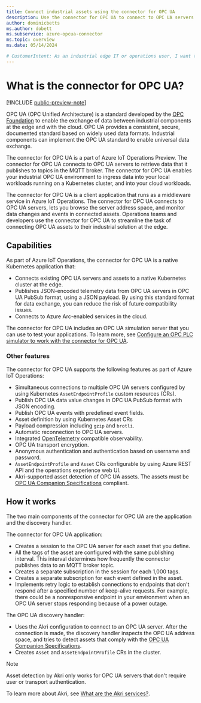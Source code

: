 ```yaml
---
title: Connect industrial assets using the connector for OPC UA
description: Use the connector for OPC UA to connect to OPC UA servers and exchange telemetry with a Kubernetes cluster.
author: dominicbetts
ms.author: dobett
ms.subservice: azure-opcua-connector
ms.topic: overview
ms.date: 05/14/2024

# CustomerIntent: As an industrial edge IT or operations user, I want to to understand what the connector for OPC UA is and how it works with OPC UA industrial assets to enable me to add them as resources to my Kubernetes cluster.
---
```


# What is the connector for OPC UA?

[!INCLUDE [public-preview-note](../includes/public-preview-note.md)]

OPC UA (OPC Unified Architecture) is a standard developed by the [OPC Foundation](https://opcfoundation.org/) to enable the exchange of data between industrial components at the edge and with the cloud. OPC UA provides a consistent, secure, documented standard based on widely used data formats. Industrial components can implement the OPC UA standard to enable universal data exchange.

The connector for OPC UA is a part of Azure IoT Operations Preview. The connector for OPC UA connects to OPC UA servers to retrieve data that it publishes to topics in the MQTT broker. The connector for OPC UA enables your industrial OPC UA environment to ingress data into your local workloads running on a Kubernetes cluster, and into your cloud workloads.

The connector for OPC UA is a client application that runs as a middleware service in Azure IoT Operations. The connector for OPC UA connects to OPC UA servers, lets you browse the server address space, and monitor data changes and events in connected assets. Operations teams and developers use the connector for OPC UA to streamline the task of connecting OPC UA assets to their industrial solution at the edge.

## Capabilities

As part of Azure IoT Operations, the connector for OPC UA is a native Kubernetes application that:

- Connects existing OPC UA servers and assets to a native Kubernetes cluster at the edge.
- Publishes JSON-encoded telemetry data from OPC UA servers in OPC UA PubSub format, using a JSON payload. By using this standard format for data exchange, you can reduce the risk of future compatibility issues.
- Connects to Azure Arc-enabled services in the cloud.

The connector for OPC UA includes an OPC UA simulation server that you can use to test your applications. To learn more, see [Configure an OPC PLC simulator to work with the connector for OPC UA](howto-configure-opc-plc-simulator.md).

### Other features

The connector for OPC UA supports the following features as part of Azure IoT Operations:

- Simultaneous connections to multiple OPC UA servers configured by using Kubernetes `AssetEndpointProfile` custom resources (CRs).
- Publish OPC UA data value changes in OPC UA PubSub format with JSON encoding.
- Publish OPC UA events with predefined event fields.
- Asset definition by using Kubernetes Asset CRs
- Payload compression including `gzip` and `brotli`.
- Automatic reconnection to OPC UA servers.
- Integrated [OpenTelemetry](https://opentelemetry.io/) compatible observability.
- OPC UA transport encryption.
- Anonymous authentication and authentication based on username and password.
- `AssetEndpointProfile` and `Asset` CRs configurable by using Azure REST API and the operations experience web UI.
- Akri-supported asset detection of OPC UA assets. The assets must be [OPC UA Companion Specifications](https://opcfoundation.org/about/opc-technologies/opc-ua/ua-companion-specifications/) compliant.

## How it works

The two main components of the connector for OPC UA are the application and the discovery handler.

The connector for OPC UA application:

- Creates a session to the OPC UA server for each asset that you define.
- All the tags of the asset are configured with the same publishing interval. This interval determines how frequently the connector publishes data to an MQTT broker topic.
- Creates a separate subscription in the session for each 1,000 tags.
- Creates a separate subscription for each event defined in the asset.
- Implements retry logic to establish connections to endpoints that don't respond after a specified number of keep-alive requests. For example, there could be a nonresponsive endpoint in your environment when an OPC UA server stops responding because of a power outage.

The OPC UA discovery handler:

- Uses the Akri configuration to connect to an OPC UA server. After the connection is made, the discovery handler inspects the OPC UA address space, and tries to detect assets that  comply with the [OPC UA Companion Specifications](https://opcfoundation.org/about/opc-technologies/opc-ua/ua-companion-specifications/).
- Creates `Asset` and `AssetEndpointProfile` CRs in the cluster.

> [!NOTE]
> Asset detection by Akri only works for OPC UA servers that don't require user or transport authentication.

To learn more about Akri, see [What are the Akri services?](overview-akri.md).
